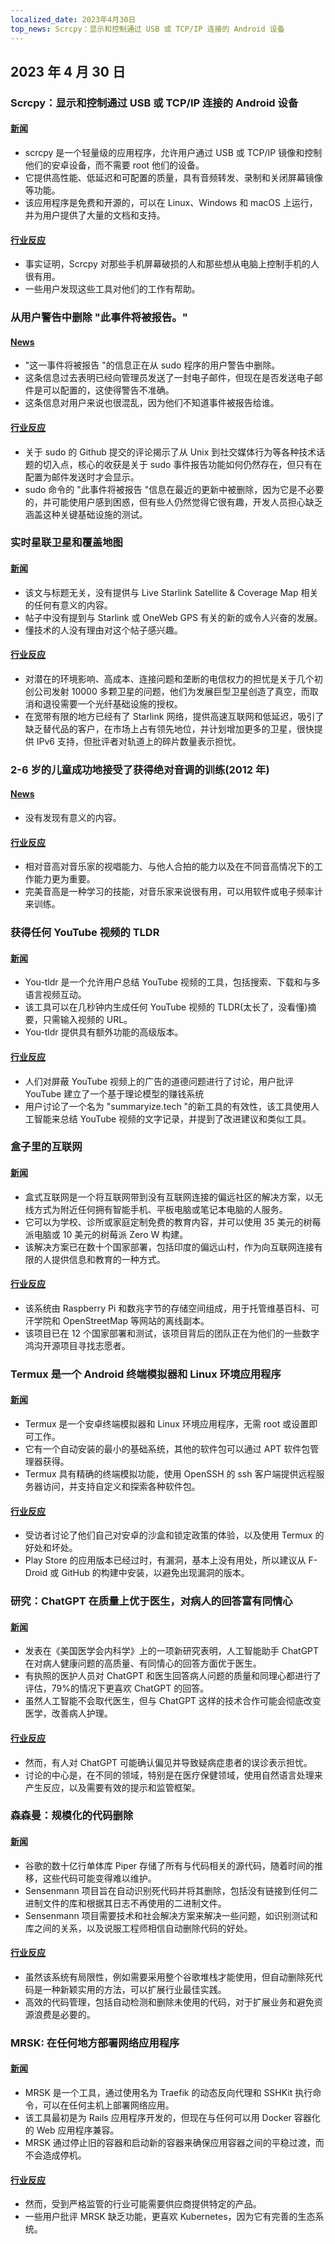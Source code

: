 ```yaml
---
localized_date: 2023年4月30日
top_news: Scrcpy：显示和控制通过 USB 或 TCP/IP 连接的 Android 设备
---
```


## 2023 年 4 月 30 日

### Scrcpy：显示和控制通过 USB 或 TCP/IP 连接的 Android 设备

#### [新闻](https://github.com/Genymobile/scrcpy)

- scrcpy 是一个轻量级的应用程序，允许用户通过 USB 或 TCP/IP 镜像和控制他们的安卓设备，而不需要 root 他们的设备。
- 它提供高性能、低延迟和可配置的质量，具有音频转发、录制和关闭屏幕镜像等功能。
- 该应用程序是免费和开源的，可以在 Linux、Windows 和 macOS 上运行，并为用户提供了大量的文档和支持。

#### [行业反应](http://news.ycombinator.com/item?id=35749366)

- 事实证明，Scrcpy 对那些手机屏幕破损的人和那些想从电脑上控制手机的人很有用。
- 一些用户发现这些工具对他们的工作有帮助。

### 从用户警告中删除 "此事件将被报告。"

#### [News](https://github.com/sudo-project/sudo/commit/6aa320c96a37613663e8de4c275bd6c490466b01)

- "这一事件将被报告 "的信息正在从 sudo 程序的用户警告中删除。
- 这条信息过去表明已经向管理员发送了一封电子邮件，但现在是否发送电子邮件是可以配置的，这使得警告不准确。
- 这条信息对用户来说也很混乱，因为他们不知道事件被报告给谁。

#### [行业反应](http://news.ycombinator.com/item?id=35752237)

- 关于 sudo 的 Github 提交的评论揭示了从 Unix 到社交媒体行为等各种技术话题的切入点，核心的收获是关于 sudo 事件报告功能如何仍然存在，但只有在配置为邮件发送时才会显示。
- sudo 命令的 "此事件将被报告 "信息在最近的更新中被删除，因为它是不必要的，并可能使用户感到困惑，但有些人仍然觉得它很有趣，开发人员担心缺乏涵盖这种关键基础设施的测试。

### 实时星联卫星和覆盖地图

#### [新闻](https://satellitemap.space/)

- 该文与标题无关，没有提供与 Live Starlink Satellite & Coverage Map 相关的任何有意义的内容。
- 帖子中没有提到与 Starlink 或 OneWeb GPS 有关的新的或令人兴奋的发展。
- 懂技术的人没有理由对这个帖子感兴趣。

#### [行业反应](http://news.ycombinator.com/item?id=35749130)

- 对潜在的环境影响、高成本、连接问题和垄断的电信权力的担忧是关于几个初创公司发射 10000 多颗卫星的问题，他们为发展巨型卫星创造了真空，而取消和退役需要一个光纤基础设施的授权。
- 在宽带有限的地方已经有了 Starlink 网络，提供高速互联网和低延迟，吸引了缺乏替代品的客户，在市场上占有领先地位，并计划增加更多的卫星，很快提供 IPv6 支持，但批评者对轨道上的碎片数量表示担忧。

### 2-6 岁的儿童成功地接受了获得绝对音调的训练(2012 年)

#### [News](https://journals.sagepub.com/doi/abs/10.1177/0305735612463948)

- 没有发现有意义的内容。

#### [行业反应](http://news.ycombinator.com/item?id=35753838)

- 相对音高对音乐家的视唱能力、与他人合拍的能力以及在不同音高情况下的工作能力更为重要。
- 完美音高是一种学习的技能，对音乐家来说很有用，可以用软件或电子频率计来训练。

### 获得任何 YouTube 视频的 TLDR

#### [新闻](https://www.you-tldr.com/)

- You-tldr 是一个允许用户总结 YouTube 视频的工具，包括搜索、下载和与多语言视频互动。
- 该工具可以在几秒钟内生成任何 YouTube 视频的 TLDR(太长了，没看懂)摘要，只需输入视频的 URL。
- You-tldr 提供具有额外功能的高级版本。

#### [行业反应](http://news.ycombinator.com/item?id=35754793)

- 人们对屏蔽 YouTube 视频上的广告的道德问题进行了讨论，用户批评 YouTube 建立了一个基于理论模型的赚钱系统
- 用户讨论了一个名为 "summaryize.tech "的新工具的有效性，该工具使用人工智能来总结 YouTube 视频的文字记录，并提到了改进建议和类似工具。

### 盒子里的互联网

#### [新闻](https://internet-in-a-box.org/)

- 盒式互联网是一个将互联网带到没有互联网连接的偏远社区的解决方案，以无线方式为附近任何拥有智能手机、平板电脑或笔记本电脑的人服务。
- 它可以为学校、诊所或家庭定制免费的教育内容，并可以使用 35 美元的树莓派电脑或 10 美元的树莓派 Zero W 构建。
- 该解决方案已在数十个国家部署，包括印度的偏远山村，作为向互联网连接有限的人提供信息和教育的一种方式。

#### [行业反应](http://news.ycombinator.com/item?id=35750165)

- 该系统由 Raspberry Pi 和数兆字节的存储空间组成，用于托管维基百科、可汗学院和 OpenStreetMap 等网站的离线副本。
- 该项目已在 12 个国家部署和测试，该项目背后的团队正在为他们的一些数字鸿沟开源项目寻找志愿者。

### Termux 是一个 Android 终端模拟器和 Linux 环境应用程序

#### [新闻](https://termux.dev/en/)

- Termux 是一个安卓终端模拟器和 Linux 环境应用程序，无需 root 或设置即可工作。
- 它有一个自动安装的最小的基础系统，其他的软件包可以通过 APT 软件包管理器获得。
- Termux 具有精确的终端模拟功能，使用 OpenSSH 的 ssh 客户端提供远程服务器访问，并支持自定义和探索各种软件包。

#### [行业反应](http://news.ycombinator.com/item?id=35752756)

- 受访者讨论了他们自己对安卓的沙盒和锁定政策的体验，以及使用 Termux 的好处和坏处。
- Play Store 的应用版本已经过时，有漏洞，基本上没有用处，所以建议从 F-Droid 或 GitHub 的构建中安装，以避免出现漏洞的版本。

### 研究：ChatGPT 在质量上优于医生，对病人的回答富有同情心

#### [新闻](https://today.ucsd.edu/story/study-finds-chatgpt-outperforms-physicians-in-high-quality-empathetic-answers-to-patient-questions)

- 发表在《美国医学会内科学》上的一项新研究表明，人工智能助手 ChatGPT 在对病人健康问题的高质量、有同情心的回答方面优于医生。
- 有执照的医护人员对 ChatGPT 和医生回答病人问题的质量和同理心都进行了评估，79%的情况下更喜欢 ChatGPT 的回答。
- 虽然人工智能不会取代医生，但与 ChatGPT 这样的技术合作可能会彻底改变医学，改善病人护理。

#### [行业反应](http://news.ycombinator.com/item?id=35751276)

- 然而，有人对 ChatGPT 可能确认偏见并导致疑病症患者的误诊表示担忧。
- 讨论的中心是，在不同的领域，特别是在医疗保健领域，使用自然语言处理来产生反应，以及需要有效的提示和监管框架。

### 森森曼：规模化的代码删除

#### [新闻](https://testing.googleblog.com/2023/04/sensenmann-code-deletion-at-scale.html)

- 谷歌的数十亿行单体库 Piper 存储了所有与代码相关的源代码，随着时间的推移，这些代码可能变得难以维护。
- Sensenmann 项目旨在自动识别死代码并将其删除，包括没有链接到任何二进制文件的库和根据其日志不再使用的二进制文件。
- Sensenmann 项目需要技术和社会解决方案来解决一些问题，如识别测试和库之间的关系，以及说服工程师相信自动删除代码的好处。

#### [行业反应](http://news.ycombinator.com/item?id=35755841)

- 虽然该系统有局限性，例如需要采用整个谷歌堆栈才能使用，但自动删除死代码是一种新颖实用的方法，可以扩展行业最佳实践。
- 高效的代码管理，包括自动检测和删除未使用的代码，对于扩展业务和避免资源浪费是必要的。

### MRSK: 在任何地方部署网络应用程序

#### [新闻](https://mrsk.dev/)

- MRSK 是一个工具，通过使用名为 Traefik 的动态反向代理和 SSHKit 执行命令，可以在任何主机上部署网络应用。
- 该工具最初是为 Rails 应用程序开发的，但现在与任何可以用 Docker 容器化的 Web 应用程序兼容。
- MRSK 通过停止旧的容器和启动新的容器来确保应用容器之间的平稳过渡，而不会造成停机。

#### [行业反应](http://news.ycombinator.com/item?id=35753106)

- 然而，受到严格监管的行业可能需要供应商提供特定的产品。
- 一些用户批评 MRSK 缺乏功能，更喜欢 Kubernetes，因为它有完善的生态系统。

</Steps>
